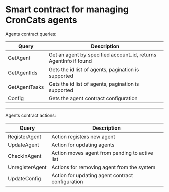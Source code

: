 # Smart contract for managing CronCats agents

Agents contract queries:

| Query      | Description |
| ----------- | ----------- |
| GetAgent      | Get an agent by specified account_id, returns AgentInfo if found       |
| GetAgentIds   | Gets the id list of agents, pagination is supported        |
| GetAgentTasks   | Gets the id list of agents, pagination is supported        |
| Config   | Gets the agent contract configuration        |
***

Agents contract actions:

| Query      | Description |
| ----------- | ----------- |
| RegisterAgent      | Action registers new agent      |
| UpdateAgent   | Action for updating agents        |
| CheckInAgent   | Action moves agent from pending to active list        |
| UnregisterAgent   | Actions for removing agent from the system        |
| UpdateConfig   | Action for updating agent contract configuration        |